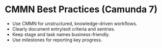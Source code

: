 # CMMN Best Practices (Camunda 7)
- Use CMMN for unstructured, knowledge-driven workflows.
- Clearly document entry/exit criteria and sentries.
- Keep stage and task names business-friendly.
- Use milestones for reporting key progress.
